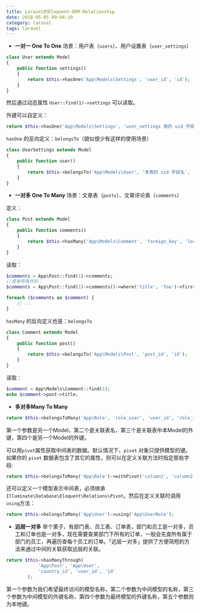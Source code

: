 ```yaml
---
title: Laravel的Eloquent-ORM-Relationship
date: 2018-05-05 09:04:19
category: laravel
tags: laravel
---
```

- **一对一 One To One**
场景：用户表（`users`）、用户设置表（`user_settings`）
```php
class User extends Model
{
    public function settings()
    {
        return $this->hasOne('App\Models\Settings', 'user_id', 'id');
    }
}
```
然后通过动态属性 `User::find(1)->settings` 可以读取。

<!-- more -->

外键可以自定义：
```php
return $this->hasOne('App\Models\Settings', 'user_settings 表的 uid 字段名', '本表的 uid 字段名');
```
`hasOne` 的反向定义：`belongsTo`（貌似很少有这样的使用场景）
```php
class UserSettings extends Model
{
    public function user()
    {
        return $this->belongsTo('App\Models\User', '本表的 uid 字段名', 'users 表的 uid 字段名');
    }
}
```

- **一对多 One To Many**
场景：文章表（`posts`）、文章评论表（`comments`）

定义：
```php
class Post extends Model
{
    public function comments()
    {
        return $this->hasMany('App\Models\Comment', 'foreign_key', 'local_key');
    }
}
```
读取：
```php
$comments = App\Post::find(1)->comments;
//或者带条件的：
$comments = App\Post::find(1)->comments()->where('title', 'foo')->first();

foreach ($comments as $comment) {
    // ...
}
```
`hasMany` 的反向定义也是：`belongsTo`
```php
class Comment extends Model
{
    public function post()
    {
        return $this->belongsTo('App\Models\Post', 'post_id', 'id');
    }
}
```
读取：
```php
$comment = App\Models\Comment::find(1);
echo $comment->post->title;
```

- **多对多Many To Many**
```php
return $this->belongsToMany('App\Role', 'role_user', 'user_id', 'role_id');
```
第一个参数是另一个Model，第二个是关联表名，第三个是关联表中本Model的外键，第四个是另一个Model的外键。

可以用`pivot`属性获取中间表的数据。默认情况下，`pivot` 对象只提供模型的键。如果你的 `pivot` 数据表包含了其它的属性，则可以在定义关联方法时指定那些字段:
```php
return $this->belongsToMany('App\Role')->withPivot('column1', 'column2');
```

还可以定义一个模型表示中间表，必须继承`Illuminate\Database\Eloquent\Relations\Pivot`。然后在定义关联时调用`using`方法：
```php
return $this->belongsToMany('App\User')->using('App\UserRole');
```

- **远层一对多**
举个栗子，有部门表、员工表、订单表，部门和员工是一对多，员工和订单也是一对多，现在需要查某部门下所有的订单，一般会先查所有属于部门的员工，再遍历查每个员工的订单。「远层一对多」提供了方便简短的方法来通过中间的关联获取远层的关联。
```php
return $this->hasManyThrough(
            'App\Post', 'App\User',
            'country_id', 'user_id', 'id'
        );
```
第一个参数为我们希望最终访问的模型名称，第二个参数为中间模型的名称，第三个参数为中间模型的外键名称，第四个参数为最终模型的外键名称，第五个参数则为本地键。